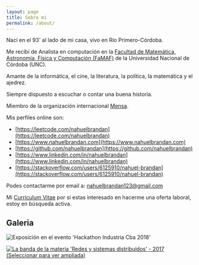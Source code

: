 ```yaml
---
layout: page
title: Sobre mi
permalink: /about/
---
```


Nací en el 93' al lado de mi casa, vivo en Río Primero-Córdoba.

Me recibí de Analista en computación en la [Facultad de Matemática, Astronomía, Física y Computación (FaMAF)](http://www.famaf.unc.edu.ar/) de la Universidad Nacional de Córdoba (UNC).

Amante de la informática, el cine, la literatura, la política, la matemática y el ajedrez.

Siempre dispuesto a escuchar o contar una buena historia.

Miembro de la organización internacional [Mensa](https://es.wikipedia.org/wiki/Mensa_(organizaci%C3%B3n)).

Mis perfiles online son:

*   [https://leetcode.com/nahuelbrandan](https://leetcode.com/nahuelbrandan)
*   [https://www.nahuelbrandan.com](https://www.nahuelbrandan.com)
*   [https://github.com/nahuelbrandan](https://github.com/nahuelbrandan)
*   [https://www.linkedin.com/in/nahuelbrandan](https://www.linkedin.com/in/nahuelbrandan)
*   [https://stackoverflow.com/users/6125910/nahuel-brandan](https://stackoverflow.com/users/6125910/nahuel-brandan)


Podes contactarme por email a: <A HREF="mailto:
&#110;&#097;&#104;&#117;&#101;&#108;&#098;&#114;&#097;&#110;&#100;&#097;&#110;&#049;&#050;&#051;&#064;&#103;&#109;&#097;&#105;&#108;&#046;&#099;&#111;&#109;">
&#110;&#097;&#104;&#117;&#101;&#108;&#098;&#114;&#097;&#110;&#100;&#097;&#110;&#049;&#050;&#051;&#064;&#103;&#109;&#097;&#105;&#108;&#046;&#099;&#111;&#109;
</A>

Mi [Curriculum Vitae](https://drive.google.com/open?id=1lPDZ_0AHwed8uZBhaXjpy2J_kecGWb1v) por si estas interesado en hacerme una oferta laboral, estoy en búsqueda activa.

## Galeria

![Exposición en el evento 'Hackathon Industria Cba 2018']({{"/assets/images/hackathon_2018.png"}})

[![La banda de la materia 'Redes y sistemas distribuidos' - 2017 (Seleccionar para ver ampliada)]({{"/assets/images/WP_20170622_17_38_59_Rich.jpg"}})](https://drive.google.com/file/d/1kqJSFPNMxDRSF26I5DB8hi6jfBwdzyW6/view?usp=sharing)



